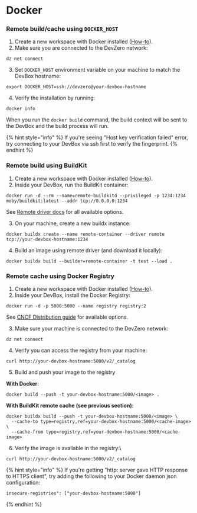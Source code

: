 # Docker

### Remote build/cache using `DOCKER_HOST`

1. Create a new workspace with Docker installed ([How-to](../../references/starter-templates/build-tools/docker.md)).
2. Make sure you are connected to the DevZero network:

```
dz net connect
```

3. Set `DOCKER_HOST` environment variable on your machine to match the DevBox hostname:

```
export DOCKER_HOST=ssh://devzero@your-devbox-hostname
```

4.  Verify the installation by running:

```
docker info
```

When you run the `docker build` command, the build context will be sent to the DevBox and the build process will run.

{% hint style="info" %}
If you're seeing "Host key verification failed" error, try connecting to your DevBox via ssh first to verify the fingerprint.
{% endhint %}

### Remote build using BuildKit

1. Create a new workspace with Docker installed ([How-to](../../references/starter-templates/build-tools/docker.md)).
2. Inside your DevBox, run the BuildKit container:

```
docker run -d --rm --name=remote-buildkitd --privileged -p 1234:1234 moby/buildkit:latest --addr tcp://0.0.0.0:1234
```

See [Remote driver docs](https://docs.docker.com/build/drivers/remote/) for all available options.

3. On your machine, create a new buildx instance:

```
docker buildx create --name remote-container --driver remote tcp://your-devbox-hostname:1234
```

4. Build an image using remote driver (and download it locally):

```
docker buildx build --builder=remote-container -t test --load .
```

### Remote cache using Docker Registry

1. Create a new workspace with Docker installed ([How-to](../../references/starter-templates/build-tools/docker.md)).
2. Inside your DevBox, install the Docker Registry:

```
docker run -d -p 5000:5000 --name registry registry:2
```

See [CNCF Distribution guide](https://distribution.github.io/distribution/) for available options.

3. Make sure your machine is connected to the DevZero network:

```
dz net connect
```

4. Verify you can access the registry from your machine:

```
curl http://your-devbox-hostname:5000/v2/_catalog
```

5.  Build and push your image to the registry

**With Docker**:

```
docker build --push -t your-devbox-hostname:5000/<image> .
```

**With BuildKit remote cache (see previous section)**:

```
docker buildx build --push -t your-devbox-hostname:5000/<image> \
  --cache-to type=registry,ref=your-devbox-hostname:5000/<cache-image> \
  --cache-from type=registry,ref=your-devbox-hostname:5000/<cache-image>
```

6. Verify the image is available in the registry:\

```
curl http://your-devbox-hostname:5000/v2/_catalog
```

{% hint style="info" %}
If you're getting "http: server gave HTTP response to HTTPS client", try adding the following to your Docker daemon json configuration:

```
insecure-registries": ["your-devbox-hostname:5000"]
```
{% endhint %}
